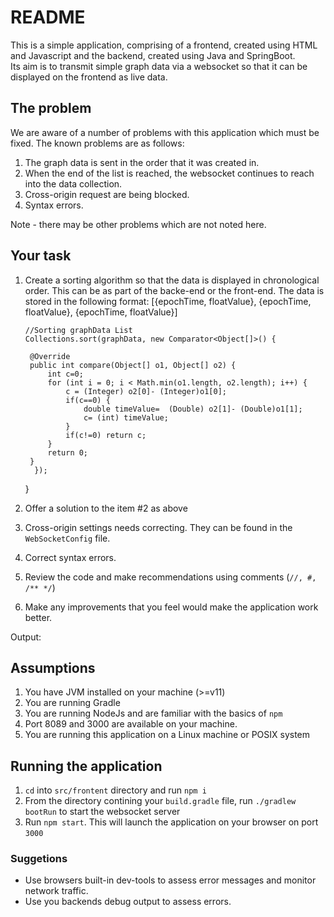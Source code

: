 # README

This is a simple application, comprising of a frontend, created using HTML and Javascript and the backend, created using Java and SpringBoot.<br />
Its aim is to transmit simple graph data via a websocket so that it can be displayed on the frontend as live data.


## The problem

We are aware of a number of problems with this application which must be fixed. The known problems are as follows:

1) The graph data is sent in the order that it was created in.
2) When the end of the list is reached, the websocket continues to reach into the data collection.
3) Cross-origin request are being blocked.
4) Syntax errors.

Note - there may be other problems which are not noted here.

## Your task
1) Create a sorting algorithm so that the data is displayed in chronological order. This can be as part of the backe-end or the front-end. The data is 
   stored in the following format: [{epochTime, floatValue}, {epochTime, floatValue}, {epochTime, floatValue}]
   
       //Sorting graphData List
       Collections.sort(graphData, new Comparator<Object[]>() {

		@Override
		public int compare(Object[] o1, Object[] o2) {
			int c=0;
			for (int i = 0; i < Math.min(o1.length, o2.length); i++) {
				c = (Integer) o2[0]- (Integer)o1[0];
				if(c==0) {
					double timeValue=  (Double) o2[1]- (Double)o1[1];
					c= (int) timeValue;
				}
				if(c!=0) return c;
			}
			return 0;
		}
    	 }); 
       
    }
   
2) Offer a solution to the item #2 as above
4) Cross-origin settings needs correcting. They can be found in the `WebSocketConfig` file.
5) Correct syntax errors.
6) Review the code and make recommendations using comments (`//, #, /** */`)
7) Make any improvements that you feel would make the application work better.

Output:



## Assumptions
1) You have JVM installed on your machine (>=v11)
2) You are running Gradle
3) You are running NodeJs and are familiar with the basics of `npm`
4) Port 8089 and 3000 are available on your machine.
5) You are running this application on a Linux machine or POSIX system


## Running the application
1) `cd` into `src/frontent` directory and run `npm i`
2) From the directory contining your `build.gradle` file, run `./gradlew bootRun` to start the websocket server
3) Run `npm start`. This will launch the application on your browser on port `3000`

### Suggetions

- Use browsers built-in dev-tools to assess error messages and monitor network traffic.
- Use you backends debug output to assess errors.
